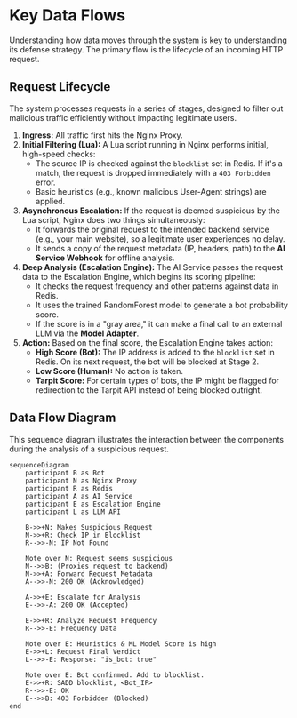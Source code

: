 # Key Data Flows

Understanding how data moves through the system is key to understanding its defense strategy. The primary flow is the lifecycle of an incoming HTTP request.

## Request Lifecycle

The system processes requests in a series of stages, designed to filter out malicious traffic efficiently without impacting legitimate users.

1. **Ingress:** All traffic first hits the Nginx Proxy.
2. **Initial Filtering (Lua):** A Lua script running in Nginx performs initial, high-speed checks:
    - The source IP is checked against the `blocklist` set in Redis. If it's a match, the request is dropped immediately with a `403 Forbidden` error.
    - Basic heuristics (e.g., known malicious User-Agent strings) are applied.
3. **Asynchronous Escalation:** If the request is deemed suspicious by the Lua script, Nginx does two things simultaneously:
    - It forwards the original request to the intended backend service (e.g., your main website), so a legitimate user experiences no delay.
    - It sends a copy of the request metadata (IP, headers, path) to the **AI Service Webhook** for offline analysis.
4. **Deep Analysis (Escalation Engine):** The AI Service passes the request data to the Escalation Engine, which begins its scoring pipeline:
    - It checks the request frequency and other patterns against data in Redis.
    - It uses the trained RandomForest model to generate a bot probability score.
    - If the score is in a "gray area," it can make a final call to an external LLM via the **Model Adapter**.
5. **Action:** Based on the final score, the Escalation Engine takes action:
    - **High Score (Bot):** The IP address is added to the `blocklist` set in Redis. On its next request, the bot will be blocked at Stage 2.
    - **Low Score (Human):** No action is taken.
    - **Tarpit Score:** For certain types of bots, the IP might be flagged for redirection to the Tarpit API instead of being blocked outright.

## Data Flow Diagram

This sequence diagram illustrates the interaction between the components during the analysis of a suspicious request.

```mermaid
sequenceDiagram
    participant B as Bot
    participant N as Nginx Proxy
    participant R as Redis
    participant A as AI Service
    participant E as Escalation Engine
    participant L as LLM API
    
    B->>+N: Makes Suspicious Request
    N->>+R: Check IP in Blocklist
    R-->>-N: IP Not Found
    
    Note over N: Request seems suspicious
    N-->>B: (Proxies request to backend)
    N->>+A: Forward Request Metadata
    A-->>-N: 200 OK (Acknowledged)
    
    A->>+E: Escalate for Analysis
    E-->>-A: 200 OK (Accepted)
    
    E->>+R: Analyze Request Frequency
    R-->>-E: Frequency Data
    
    Note over E: Heuristics & ML Model Score is high
    E->>+L: Request Final Verdict
    L-->>-E: Response: "is_bot: true"
    
    Note over E: Bot confirmed. Add to blocklist.
    E->>+R: SADD blocklist, <Bot_IP>
    R-->>-E: OK
    E-->>B: 403 Forbidden (Blocked)
end
```
